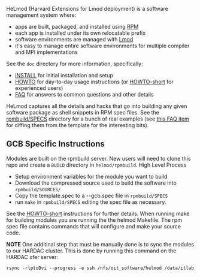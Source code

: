 HeLmod (Harvard Extensions for Lmod deployment) is a software management system where:

* apps are built, packaged, and installed using [RPM](http://www.rpm.org/)
* each app is installed under its own relocatable prefix
* software environments are managed with [Lmod](http://www.tacc.utexas.edu/tacc-projects/lmod)
* it's easy to manage entire software environments for multiple compiler and MPI implementations

See the `doc` directory for more information, specifically:

* [INSTALL](doc/INSTALL.md) for initial installation and setup
* [HOWTO](doc/HOWTO.md) for day-to-day usage instructions (or [HOWTO-short](doc/HOWTO-short.md) for experienced users)
* [FAQ](doc/FAQ.md) for answers to common questions and other details

HeLmod captures all the details and hacks that go into building any given software package as shell snippets in RPM spec files.
See the [rpmbuild/SPECS](rpmbuild/SPECS) directory for a bunch of real examples (see [this FAQ item](doc/FAQ.md#how-do-i-diff-a-spec-file-with-the-relevant-version-of-the-template-spec-file) for diffing them from the template for the interesting bits).

## GCB Specific Instructions
Modules are built on the rpmbuild server. 
New users will need to clone this repo and create a `BUILD` directory in `helmod/rpmbuild`.
High Level Process
- Setup environment variables for the module you want to build
- Download the compressed source used to build the software into `rpmbuild/SOURCES/`
- Copy the template.spec to a <modulename>-<version>-gcb<release>.spec file in `rpmbuild/SPECS`
- run `make` in `rpmbuild/SPECS` editing the spec file as necessary. 

See the [HOWTO-short](doc/HOWTO-short.md) instructions for further details.
When running make for building modules you are running the the helmod Makefile. The rpm spec file contains commands that will configure and make your source code.

__NOTE__
One additinal step that must be manually done is to sync the modules to our HARDAC cluster. This is done by running this command on the HARDAC xfer server: 
```
rsync -rlptoDvi --progress -e ssh /nfs/oit_software/helmod /data/itlab
```

